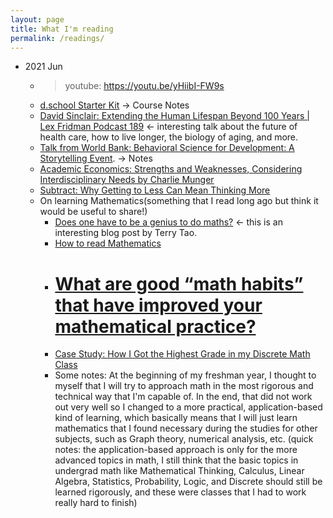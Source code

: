 ```yaml
---
layout: page
title: What I'm reading
permalink: /readings/
---
```



- 2021 Jun 
    - > youtube: https://youtu.be/yHiibI-FW9s
    - [d.school Starter Kit](https://docs.google.com/presentation/d/1kMROhf-S6z0hLKb7Km0PddUff-wiYkuD5QCNeD8t-Ns/edit#slide=id.g827ccf4a3e_0_8) → Course Notes
    - [David Sinclair: Extending the Human Lifespan Beyond 100 Years | Lex Fridman Podcast 189](https://youtu.be/jhKZIq3SlYE) ← interesting talk about the future of health care, how to live longer, the biology of aging, and more.
    - [Talk from World Bank: Behavioral Science for Development: A Storytelling Event](https://www.worldbank.org/en/news/video/2018/10/04/behavioral-science-for-development#). → Notes
    - [Academic Economics: Strengths and Weaknesses, Considering Interdisciplinary Needs by Charlie Munger](https://fs.blog/great-talks/academic-economics-charlie-munger/)
    - [Subtract: Why Getting to Less Can Mean Thinking More](https://behavioralscientist.org/subtract-why-getting-to-less-can-mean-thinking-more/)
    - On learning Mathematics(something that I read long ago but think it would be useful to share!) 
        - [Does one have to be a genius to do maths?](https://terrytao.wordpress.com/career-advice/does-one-have-to-be-a-genius-to-do-maths/) ← this is an interesting blog post by Terry Tao. 
        - [How to read Mathematics](http://www.people.vcu.edu/~dcranston/490/handouts/math-read.html)
        - # [What are good “math habits” that have improved your mathematical practice?](https://math.stackexchange.com/questions/2237243/what-are-good-math-habits-that-have-improved-your-mathematical-practice)
        - [Case Study: How I Got the Highest Grade in my Discrete Math Class](https://www.calnewport.com/blog/2008/11/25/case-study-how-i-got-the-highest-grade-in-my-discrete-math-class/)
        - Some notes: At the beginning of my freshman year, I thought to myself that I will try to approach math in the most rigorous and technical way that I'm capable of. In the end, that did not work out very well so I changed to a more practical, application-based kind of learning, which basically means that I will just learn mathematics that I found necessary during the studies for other subjects, such as Graph theory, numerical analysis, etc. (quick notes: the application-based approach is only for the more advanced topics in math, I still think that the basic topics in undergrad math like Mathematical Thinking, Calculus, Linear Algebra, Statistics, Probability, Logic, and Discrete should still be learned rigorously, and these were classes that I had to work really hard to finish)

